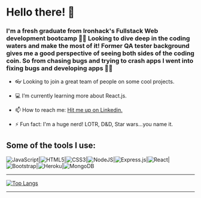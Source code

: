 <h1>Hello there! 👋 </h1> 


<h3>I'm a fresh graduate from Ironhack's Fullstack Web development bootcamp 👨‍🎓 Looking to dive deep in the coding waters and make the most of it!
Former QA tester background gives me a good perspective of seeing both sides of the coding coin. So from chasing bugs and trying to crash apps I went into fixing bugs and developing apps 🐛🔨</h3>



- 👓 Looking to join a great team of people on some cool projects.

- :computer: I’m currently learning more about React.js.

- 📫 How to reach me: [Hit me up on Linkedin.](https://www.linkedin.com/in/aleksandar-m-trifunovic/)

- ⚡ Fun fact: I'm a huge nerd! LOTR, D&D, Star wars...you name it. 


<h2>Some of the tools I use:</h2>
<img alt="JavaScript" src="https://img.shields.io/badge/javascript%20-%23323330.svg?&style=for-the-badge&logo=javascript&logoColor=%23F7DF1E"/>|<img alt="HTML5" src="https://img.shields.io/badge/html5%20-%23E34F26.svg?&style=for-the-badge&logo=html5&logoColor=white"/>|<img alt="CSS3" src="https://img.shields.io/badge/css3%20-%231572B6.svg?&style=for-the-badge&logo=css3&logoColor=white"/>|<img alt="NodeJS" src="https://img.shields.io/badge/node.js%20-%2343853D.svg?&style=for-the-badge&logo=node.js&logoColor=white"/>|<img alt="Express.js" src="https://img.shields.io/badge/express.js%20-%23404d59.svg?&style=for-the-badge"/>|<img alt="React" src="https://img.shields.io/badge/react%20-%2320232a.svg?&style=for-the-badge&logo=react&logoColor=%2361DAFB"/>|<img alt="Bootstrap" src="https://img.shields.io/badge/bootstrap%20-%23563D7C.svg?&style=for-the-badge&logo=bootstrap&logoColor=white"/>|<img alt="Heroku" src="https://img.shields.io/badge/heroku%20-%23430098.svg?&style=for-the-badge&logo=heroku&logoColor=white"/>|<img alt="MongoDB" src ="https://img.shields.io/badge/MongoDB-%234ea94b.svg?&style=for-the-badge&logo=mongodb&logoColor=white"/>






___________________________________________________________________________________________________________________________________________________________________________________

[![Top Langs](https://github-readme-stats.vercel.app/api/top-langs/?username=Aleks-Trifunovic&layout=compact)](https://github.com/Aleks-Trifunovic/github-readme-stats)

___________________________________________________________________________________________________________________________________________________________________________________

